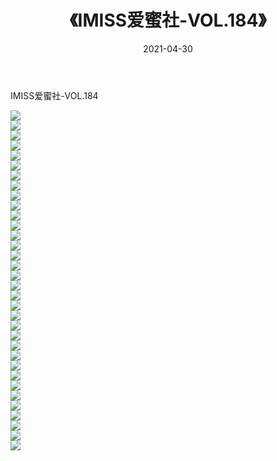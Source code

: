 ﻿---
layout: post
title:  《IMISS爱蜜社-VOL.184》
date:   2021-04-30
img: http://img.660000.xyz/Sharelink/网络美图/2021/IMISS爱蜜社-VOL.184/000.jpg
categories: [美女, 清纯, 唯美]
---

IMISS爱蜜社-VOL.184

  ![](http://img.660000.xyz/Sharelink/网络美图/2021/IMISS爱蜜社-VOL.184/001.jpg) <br> ![](http://img.660000.xyz/Sharelink/网络美图/2021/IMISS爱蜜社-VOL.184/002.jpg) <br> ![](http://img.660000.xyz/Sharelink/网络美图/2021/IMISS爱蜜社-VOL.184/003.jpg) <br> ![](http://img.660000.xyz/Sharelink/网络美图/2021/IMISS爱蜜社-VOL.184/004.jpg) <br> ![](http://img.660000.xyz/Sharelink/网络美图/2021/IMISS爱蜜社-VOL.184/005.jpg) <br> ![](http://img.660000.xyz/Sharelink/网络美图/2021/IMISS爱蜜社-VOL.184/006.jpg) <br> ![](http://img.660000.xyz/Sharelink/网络美图/2021/IMISS爱蜜社-VOL.184/007.jpg) <br> ![](http://img.660000.xyz/Sharelink/网络美图/2021/IMISS爱蜜社-VOL.184/008.jpg) <br> ![](http://img.660000.xyz/Sharelink/网络美图/2021/IMISS爱蜜社-VOL.184/009.jpg) <br> ![](http://img.660000.xyz/Sharelink/网络美图/2021/IMISS爱蜜社-VOL.184/010.jpg) <br> ![](http://img.660000.xyz/Sharelink/网络美图/2021/IMISS爱蜜社-VOL.184/011.jpg) <br> ![](http://img.660000.xyz/Sharelink/网络美图/2021/IMISS爱蜜社-VOL.184/012.jpg) <br> ![](http://img.660000.xyz/Sharelink/网络美图/2021/IMISS爱蜜社-VOL.184/013.jpg) <br> ![](http://img.660000.xyz/Sharelink/网络美图/2021/IMISS爱蜜社-VOL.184/014.jpg) <br> ![](http://img.660000.xyz/Sharelink/网络美图/2021/IMISS爱蜜社-VOL.184/015.jpg) <br> ![](http://img.660000.xyz/Sharelink/网络美图/2021/IMISS爱蜜社-VOL.184/016.jpg) <br> ![](http://img.660000.xyz/Sharelink/网络美图/2021/IMISS爱蜜社-VOL.184/017.jpg) <br> ![](http://img.660000.xyz/Sharelink/网络美图/2021/IMISS爱蜜社-VOL.184/018.jpg) <br> ![](http://img.660000.xyz/Sharelink/网络美图/2021/IMISS爱蜜社-VOL.184/019.jpg) <br> ![](http://img.660000.xyz/Sharelink/网络美图/2021/IMISS爱蜜社-VOL.184/020.jpg) <br> ![](http://img.660000.xyz/Sharelink/网络美图/2021/IMISS爱蜜社-VOL.184/021.jpg) <br> ![](http://img.660000.xyz/Sharelink/网络美图/2021/IMISS爱蜜社-VOL.184/022.jpg) <br> ![](http://img.660000.xyz/Sharelink/网络美图/2021/IMISS爱蜜社-VOL.184/023.jpg) <br> ![](http://img.660000.xyz/Sharelink/网络美图/2021/IMISS爱蜜社-VOL.184/024.jpg) <br> ![](http://img.660000.xyz/Sharelink/网络美图/2021/IMISS爱蜜社-VOL.184/025.jpg) <br> ![](http://img.660000.xyz/Sharelink/网络美图/2021/IMISS爱蜜社-VOL.184/026.jpg) <br> ![](http://img.660000.xyz/Sharelink/网络美图/2021/IMISS爱蜜社-VOL.184/027.jpg) <br> ![](http://img.660000.xyz/Sharelink/网络美图/2021/IMISS爱蜜社-VOL.184/028.jpg) <br> ![](http://img.660000.xyz/Sharelink/网络美图/2021/IMISS爱蜜社-VOL.184/029.jpg) <br> ![](http://img.660000.xyz/Sharelink/网络美图/2021/IMISS爱蜜社-VOL.184/030.jpg) <br> ![](http://img.660000.xyz/Sharelink/网络美图/2021/IMISS爱蜜社-VOL.184/031.jpg) <br> ![](http://img.660000.xyz/Sharelink/网络美图/2021/IMISS爱蜜社-VOL.184/032.jpg) <br> ![](http://img.660000.xyz/Sharelink/网络美图/2021/IMISS爱蜜社-VOL.184/033.jpg) <br> ![](http://img.660000.xyz/Sharelink/网络美图/2021/IMISS爱蜜社-VOL.184/034.jpg) <br>